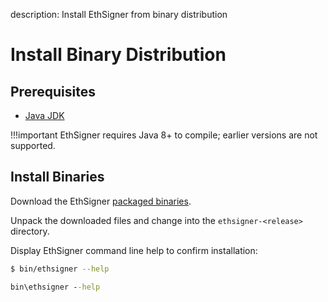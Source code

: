 description: Install EthSigner from binary distribution
<!--- END of page meta data -->

# Install Binary Distribution

## Prerequisites

* [Java JDK](http://www.oracle.com/technetwork/java/javase/downloads/index.html)

!!!important
    EthSigner requires Java 8+ to compile; earlier versions are not supported.
    
## Install Binaries

Download the EthSigner [packaged binaries](https://bintray.com/consensys/pegasys-repo/ethsigner/_latestVersion#files).

Unpack the downloaded files and change into the `ethsigner-<release>` directory. 

Display EthSigner command line help to confirm installation: 

```bash tab="Linux/macOS"
$ bin/ethsigner --help
```

```bat tab="Windows"
bin\ethsigner --help
```